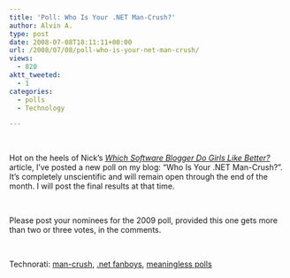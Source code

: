 ```yaml
---
title: 'Poll: Who Is Your .NET Man-Crush?'
author: Alvin A.
type: post
date: 2008-07-08T18:11:11+00:00
url: /2008/07/08/poll-who-is-your-net-man-crush/
views:
  - 820
aktt_tweeted:
  - 1
categories:
  - polls
  - Technology

---
```

&#160;

Hot on the heels of Nick’s [_Which Software Blogger Do Girls Like Better?_][1] article, I’ve posted a new poll on my blog: “Who Is Your .NET Man-Crush?”. It’s completely unscientific and will remain open through the end of the month. I will post the final results at that time.

&#160;

Please post your nominees for the 2009 poll, provided this one gets more than two or three votes, in the comments.</p> </p> </p> </p> </p> </p> 

&#160;

<div class="wlWriterSmartContent" id="scid:C16BAC14-9A3D-4c50-9394-FBFEF7A93539:5402e076-4ae0-4c10-aaee-ef4add1e32db" style="padding-right: 0px; display: inline; padding-left: 0px; float: none; padding-bottom: 0px; margin: 0px; padding-top: 0px">
  <!--dotnetkickit-->
</div>

<div class="wlWriterSmartContent" id="scid:d7bf807d-7bb0-458a-811f-90c51817d5c2:23da3f8f-b63e-410b-8996-c543653d95af" style="padding-right: 0px; display: inline; padding-left: 0px; float: none; padding-bottom: 0px; margin: 0px; padding-top: 0px">
  <p>
    <span class="TagSite">Technorati:</span> <a href="http://technorati.com/tag/man-crush" rel="tag" class="tag">man-crush</a>, <a href="http://technorati.com/tag/.net+fanboys" rel="tag" class="tag">.net fanboys</a>, <a href="http://technorati.com/tag/meaningless+polls" rel="tag" class="tag">meaningless polls</a><br /><!-- StartInsertedTags: man-crush, .net fanboys, meaningless polls :EndInsertedTags -->
  </p>
</div>

 [1]: http://www.coderjournal.com/2008/06/bloggers-girls-like-best-google-ad-planer/